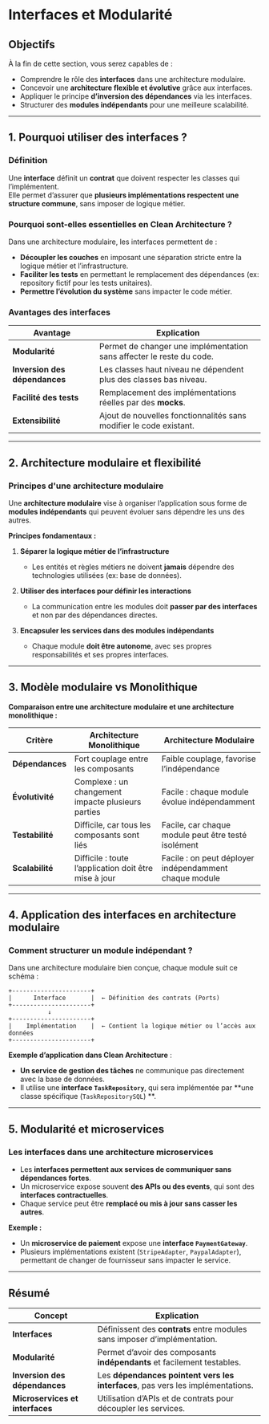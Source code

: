 # Interfaces et Modularité

## Objectifs

À la fin de cette section, vous serez capables de :

- Comprendre le rôle des **interfaces** dans une architecture modulaire.
- Concevoir une **architecture flexible et évolutive** grâce aux interfaces.
- Appliquer le principe **d’inversion des dépendances** via les interfaces.
- Structurer des **modules indépendants** pour une meilleure scalabilité.

---

## 1. Pourquoi utiliser des interfaces ?

### **Définition**

Une **interface** définit un **contrat** que doivent respecter les classes qui l’implémentent.  
Elle permet d’assurer que **plusieurs implémentations respectent une structure commune**, sans imposer de logique
métier.

### **Pourquoi sont-elles essentielles en Clean Architecture ?**

Dans une architecture modulaire, les interfaces permettent de :

- **Découpler les couches** en imposant une séparation stricte entre la logique métier et l’infrastructure.
- **Faciliter les tests** en permettant le remplacement des dépendances (ex: repository fictif pour les tests
  unitaires).
- **Permettre l’évolution du système** sans impacter le code métier.

### **Avantages des interfaces**

| **Avantage**                  | **Explication**                                                      |
|-------------------------------|----------------------------------------------------------------------|
| **Modularité**                | Permet de changer une implémentation sans affecter le reste du code. |
| **Inversion des dépendances** | Les classes haut niveau ne dépendent plus des classes bas niveau.    |
| **Facilité des tests**        | Remplacement des implémentations réelles par des **mocks**.          |
| **Extensibilité**             | Ajout de nouvelles fonctionnalités sans modifier le code existant.   |

---

## 2. Architecture modulaire et flexibilité

### **Principes d'une architecture modulaire**

Une **architecture modulaire** vise à organiser l’application sous forme de **modules indépendants** qui peuvent évoluer
sans dépendre les uns des autres.

**Principes fondamentaux :**

1. **Séparer la logique métier de l’infrastructure**
    - Les entités et règles métiers ne doivent **jamais** dépendre des technologies utilisées (ex: base de données).

2. **Utiliser des interfaces pour définir les interactions**
    - La communication entre les modules doit **passer par des interfaces** et non par des dépendances directes.

3. **Encapsuler les services dans des modules indépendants**
    - Chaque module **doit être autonome**, avec ses propres responsabilités et ses propres interfaces.

---

## 3. Modèle modulaire vs Monolithique

**Comparaison entre une architecture modulaire et une architecture monolithique :**

| **Critère**     | **Architecture Monolithique**                         | **Architecture Modulaire**                             |
|-----------------|-------------------------------------------------------|--------------------------------------------------------|
| **Dépendances** | Fort couplage entre les composants                    | Faible couplage, favorise l’indépendance               |
| **Évolutivité** | Complexe : un changement impacte plusieurs parties    | Facile : chaque module évolue indépendamment           |
| **Testabilité** | Difficile, car tous les composants sont liés          | Facile, car chaque module peut être testé isolément    |
| **Scalabilité** | Difficile : toute l’application doit être mise à jour | Facile : on peut déployer indépendamment chaque module |

---

## 4. Application des interfaces en architecture modulaire

### **Comment structurer un module indépendant ?**

Dans une architecture modulaire bien conçue, chaque module suit ce schéma :

```plaintext
+----------------------+
|      Interface       |  ← Définition des contrats (Ports)
+----------------------+
           ↓
+----------------------+
|    Implémentation    |  ← Contient la logique métier ou l’accès aux données
+----------------------+
```

**Exemple d’application dans Clean Architecture** :

- **Un service de gestion des tâches** ne communique pas directement avec la base de données.
- Il utilise une **interface `TaskRepository`**, qui sera implémentée par **une classe spécifique (`TaskRepositorySQL`)
  **.

---

## 5. Modularité et microservices

### **Les interfaces dans une architecture microservices**

- Les **interfaces permettent aux services de communiquer sans dépendances fortes**.
- Un microservice expose souvent **des APIs ou des events**, qui sont des **interfaces contractuelles**.
- Chaque service peut être **remplacé ou mis à jour sans casser les autres**.

**Exemple :**

- Un **microservice de paiement** expose une **interface `PaymentGateway`**.
- Plusieurs implémentations existent (`StripeAdapter`, `PaypalAdapter`), permettant de changer de fournisseur sans
  impacter le service.

---

## **Résumé**

| **Concept**                     | **Explication**                                                                 |
|---------------------------------|---------------------------------------------------------------------------------|
| **Interfaces**                  | Définissent des **contrats** entre modules sans imposer d’implémentation.       |
| **Modularité**                  | Permet d’avoir des composants **indépendants** et facilement testables.         |
| **Inversion des dépendances**   | Les **dépendances pointent vers les interfaces**, pas vers les implémentations. |
| **Microservices et interfaces** | Utilisation d’APIs et de contrats pour découpler les services.                  |
